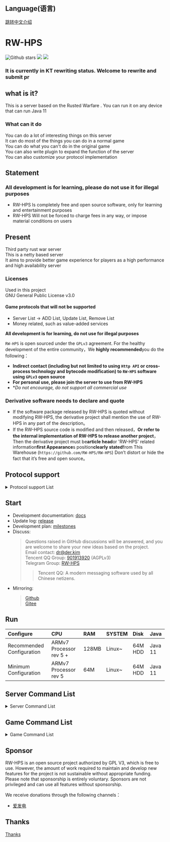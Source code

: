 ## Language(语言)  

[跳转中文介绍](https://github.com/RW-HPS/RW-HPS/blob/master/README-CN.md)  

# RW-HPS
![Github stars](https://img.shields.io/github/stars/RW-HPS/RW-HPS.svg)
![](https://github.com/RW-HPS/RW-HPS/actions/workflows/gradle.yml/badge.svg?branch=master)
[![](https://jitpack.io/v/RW-HPS/RW-HPS.svg)](https://jitpack.io/#RW-HPS/RW-HPS)  

### **It is currently in KT rewriting status. Welcome to rewrite and submit pr**

## what is it?
This is a server based on the Rusted Warfare . You can run it on any device that can run Java 11
### What can it do
You can do a lot of interesting things on this server  
It can do most of the things you can do in a normal game  
You can do what you can't do in the original game  
You can also write plugin to expand the function of the server  
You can also customize your protocol implementation

## Statement
### All development is for learning, please do not use it for illegal purposes
- RW-HPS Is completely free and open source software, only for learning and entertainment purposes
- RW-HPS Will not be forced to charge fees in any way, or impose material conditions on users

## Present
Third party rust war server  
This is a netty based server  
It aims to provide better game experience for players as a high performance and high availability server

### Licenses
Used in this project  
GNU General Public License v3.0

#### Game protocols that will not be supported
- Server List -> ADD List, Update List, Remove List  
- Money related, such as value-added services  

**All development is for learning, do not use for illegal purposes** 

`RW-HPS` is open sourced under the `GPLv3` agreement. For the healthy development of the entire community，We **highly recommended**you do the following：

- **Indirect contact (including but not limited to using `Http API` or cross-process technology and bytecode modification) to `RW-HPS` software using `GPLv3` open source**
- **For personal use, please join the server to use from RW-HPS**
- **Do not encourage, do not support all commercial use*

### Derivative software needs to declare and quote

- If the software package released by RW-HPS is quoted without modifying RW-HPS, the derivative project shall mention the use of RW-HPS in any part of the description。
- If the RW-HPS source code is modified and then released，**Or refer to the internal implementation of RW-HPS to release another project**，Then the derivative project must be**article head**or 'RW-HPS' related information**first Appearance**s position**clearly stated**from This Warehouse (`https://github.com/RW-HPS/RW-HPS`) Don’t distort or hide the fact that it’s free and open source。

## Protocol support

<details>
  <summary>Protocol support List</summary>  

**Message**
- Team Chat
- All Chat
- Map location
- Forbidden words

**Game**
- Unit movement
- Game reconnection
- Custom map

**Ex**
- Loading plugins
- Player jump server(TODO)
- Map generation unit(TODO)

**Other**
- BanUUID
- BanIP

</details>

## Start
- Development documentation: [docs](https://github.com/RW-HPS/RW-HPS/wiki)  
- Update log: [release](https://github.com/RW-HPS/RW-HPS/releases)  
- Development plan: [milestones](https://github.com/RW-HPS/RW-HPS/milestones)  
- Discuss:
  > Questions raised in GitHub discussions will be answered, and you are welcome to share your new ideas based on the project.  
  > Email contact: dr@der.kim  
  > Tencent QQ Group: [901913920](https://qm.qq.com/cgi-bin/qm/qr?k=qhJ6ekYF9pD9jO6j8H2rZw8ePAVypoU0&jump_from=webapi) (AGPLv3)  
  > Telegram Group: [RW-HPS](https://t.me/RW_HPS)  
  >> Tencent QQ: A modern messaging software used by all Chinese netizens.  
- Mirroring:
  > [Github](https://github.com/RW-HPS/RW-HPS)  
  > [Gitee](https://gitee.com/derdct/RW-HPS)

## Run

| Configure 		| CPU             | RAM 	| SYSTEM 			| Disk 	| Java      |
|:--- 		|:---             |:---     |:---           |:---       |:---       |
| Recommended Configuration 	| ARMv7 Processor rev 5 +  | 128MB      | Linux~  | 64M HDD  | Java 11   |
| Minimum Configuration 	| ARMv7 Processor rev 5  | 64M      | Linux~  | 64M HDD  | Java 11   |

## Server Command List
<details>
  <summary>Server Command List</summary>  

| Command 					 | Parameter 																						 | Information 									 |
|:--- 					 |:--- 																						 |:--- 									 |
| help 		              |                                                  										 | Get help 		 |
| start                  |                                                  										 | Turn on the server 						 |
| say 		      | &lt;TEXT&gt;                                                  										 | Send messages in the name of Server 				 |
| giveadmin                | &lt;PlayerSerialNumber&gt; 																 | Transfer Admin       		         |
| restart 			 | 																							 | Restart server 				 |
| gameover 				 |  	 | Restart The Game               				 |
| clearbanip          		 |                                                  										 | Clean up the banned IP               	 |
| admin          		 |&lt;add/remove&gt; &lt;PlayerSite&gt;                                                  										 | Set up admin               			 |
| clearbanuuid          		 |                               	   											 | Clear banned uuid               			 |
| clearbanall          		 |                               	   											 | Empty ban               			 |
| ban          		 | &lt;PlayerSerialNumber&gt;                                 	   											 | Ban someone               			 |
| mute          		 |  &lt;PlayerSerialNumber&gt;  &lt;Time/s&gt;                             	   											 | Forbid sb from speaking               			 |
| kick          		 |  &lt;PlayerSerialNumber&gt;  &lt;Time/s&gt;                             	   											 | Kick               			 |
| isafk          		 |  &lt;off/on&gt;                             	   											 | Whether to enable AFK               			 |
| plugins          		 |                               	   											 | View the list of plugins               			 |
| players          		 |                               	   											 | View player list               			 |
| kill          		 | &lt;PlayerSerialNumber&gt;                             	   											 | Kill the player               			 |
| clearmuteall          		 |                               	   											 | Unmute all               			 |
| maps          		 |                               	   											 | View Custom Map               			 |
| reloadmaps          		 |                               	   											 | Reload map               			 |
| stop          		 |                               	   											 | Stop the server               			 |
Sorry, maybe more commands have not been added because the document has no time to update
</details>


## Game Command List
<details>
  <summary>Game Command List</summary>  

| Command 			| Parameter 												 | Information 										 |
|:---           |:--- 												 |:--- 										 |
| help      |   | Get help 									 |
There are many commands not shown here. I suggest you test them yourself
</details>

## Sponsor
RW-HPS is an open source project authorized by GPL V3, which is free to use. However, the amount of work required to maintain and develop new features for the project is not sustainable without appropriate funding.  
Please note that sponsorship is entirely voluntary. Sponsors are not privileged and can use all features without sponsorship.

We receive donations through the following channels：
+ [爱发电](https://afdian.net/@derdct)

## Thanks
[Thanks](https://github.com/RW-HPS/RW-HPS/blob/master/Thanks.md)